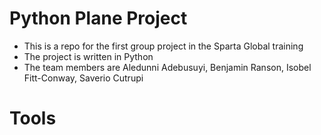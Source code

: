# Python Plane Project
- This is a repo for the first group project in the Sparta Global training
- The project is written in Python
- The team members are Aledunni Adebusuyi, Benjamin Ranson, Isobel Fitt-Conway, Saverio Cutrupi

# Tools
